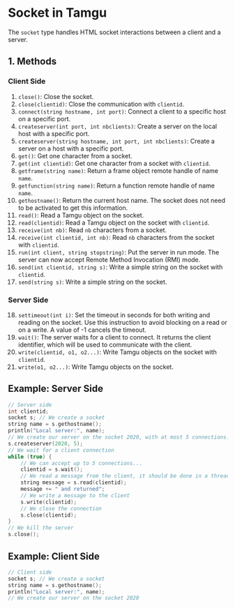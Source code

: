 # Socket in Tamgu

The `socket` type handles HTML socket interactions between a client and a server.

## 1. Methods

### Client Side

1. `close()`: Close the socket.
2. `close(clientid)`: Close the communication with `clientid`.
3. `connect(string hostname, int port)`: Connect a client to a specific host on a specific port.
4. `createserver(int port, int nbclients)`: Create a server on the local host with a specific port.
5. `createserver(string hostname, int port, int nbclients)`: Create a server on a host with a specific port.
6. `get()`: Get one character from a socket.
7. `get(int clientid)`: Get one character from a socket with `clientid`.
8. `getframe(string name)`: Return a frame object remote handle of name `name`.
9. `getfunction(string name)`: Return a function remote handle of name `name`.
10. `gethostname()`: Return the current host name. The socket does not need to be activated to get this information.
11. `read()`: Read a Tamgu object on the socket.
12. `read(clientid)`: Read a Tamgu object on the socket with `clientid`.
13. `receive(int nb)`: Read `nb` characters from a socket.
14. `receive(int clientid, int nb)`: Read `nb` characters from the socket with `clientid`.
15. `run(int client, string stopstring)`: Put the server in run mode. The server can now accept Remote Method Invocation (RMI) mode.
16. `send(int clientid, string s)`: Write a simple string on the socket with `clientid`.
17. `send(string s)`: Write a simple string on the socket.

### Server Side

18. `settimeout(int i)`: Set the timeout in seconds for both writing and reading on the socket. Use this instruction to avoid blocking on a read or on a write. A value of -1 cancels the timeout.
19. `wait()`: The server waits for a client to connect. It returns the client identifier, which will be used to communicate with the client.
20. `write(clientid, o1, o2...)`: Write Tamgu objects on the socket with `clientid`.
21. `write(o1, o2...)`: Write Tamgu objects on the socket.

## Example: Server Side

```cpp
// Server side
int clientid;
socket s; // We create a socket
string name = s.gethostname();
println("Local server:", name);
// We create our server on the socket 2020, with at most 5 connections...
s.createserver(2020, 5);
// We wait for a client connection
while (true) {
    // We can accept up to 5 connections...
    clientid = s.wait();
    // We read a message from the client, it should be done in a thread to handle more connections.
    string message = s.read(clientid);
    message += " and returned";
    // We write a message to the client
    s.write(clientid);
    // We close the connection
    s.close(clientid);
}
// We kill the server
s.close();
```

## Example: Client Side

```cpp
// Client side
socket s; // We create a socket
string name = s.gethostname();
println("Local server:", name);
// We create our server on the socket 2020
```